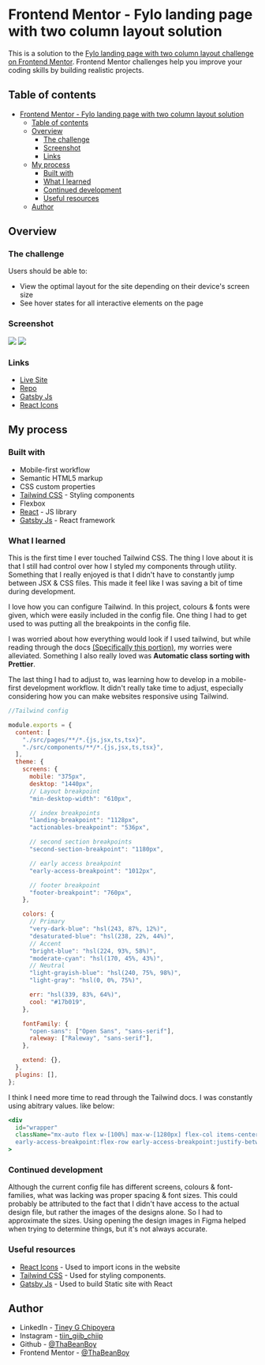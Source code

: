 # Frontend Mentor - Fylo landing page with two column layout solution

This is a solution to the [Fylo landing page with two column layout challenge on Frontend Mentor](https://www.frontendmentor.io/challenges/fylo-landing-page-with-two-column-layout-5ca5ef041e82137ec91a50f5). Frontend Mentor challenges help you improve your coding skills by building realistic projects.

## Table of contents

- [Frontend Mentor - Fylo landing page with two column layout solution](#frontend-mentor---fylo-landing-page-with-two-column-layout-solution)
  - [Table of contents](#table-of-contents)
  - [Overview](#overview)
    - [The challenge](#the-challenge)
    - [Screenshot](#screenshot)
    - [Links](#links)
  - [My process](#my-process)
    - [Built with](#built-with)
    - [What I learned](#what-i-learned)
    - [Continued development](#continued-development)
    - [Useful resources](#useful-resources)
  - [Author](#author)

## Overview

### The challenge

Users should be able to:

- View the optimal layout for the site depending on their device's screen size
- See hover states for all interactive elements on the page

### Screenshot

![](./screenshot.png)
![](./screenshot-mobile.png)

### Links

- [Live Site](https://front-end-mentor-fylo-landing-page-mvce.vercel.app/)
- [Repo](https://github.com/ThaBeanBoy/Front-End-Mentor-Fylo-Landing-Page)
- [Gatsby Js](https://your-live-site-url.com)
- [React Icons](https://react-icons.github.io/react-icons/)

## My process

### Built with

- Mobile-first workflow
- Semantic HTML5 markup
- CSS custom properties
- [Tailwind CSS](https://tailwindcss.com/) - Styling components
- Flexbox
- [React](https://reactjs.org/) - JS library
- [Gatsby Js](https://your-live-site-url.com) - React framework

### What I learned

This is the first time I ever touched Tailwind CSS. The thing I love about it is that I still had control over how I styled my components through utility. Something that I really enjoyed is that I didn't have to constantly jump between JSX & CSS files. This made it feel like I was saving a bit of time during development.

I love how you can configure Tailwind. In this project, colours & fonts were given, which were easily included in the config file. One thing I had to get used to was putting all the breakpoints in the config file.

I was worried about how everything would look if I used tailwind, but while reading through the docs [(Specifically this portion)](https://tailwindcss.com/docs/utility-first), my worries were alleviated. Something I also really loved was **Automatic class sorting with Prettier**.

The last thing I had to adjust to, was learning how to develop in a mobile-first development workflow. It didn't really take time to adjust, especially considering how you can make websites responsive using Tailwind.

```js
//Tailwind config

module.exports = {
  content: [
    "./src/pages/**/*.{js,jsx,ts,tsx}",
    "./src/components/**/*.{js,jsx,ts,tsx}",
  ],
  theme: {
    screens: {
      mobile: "375px",
      desktop: "1440px",
      // Layout breakpoint
      "min-desktop-width": "610px",

      // index breakpoints
      "landing-breakpoint": "1128px",
      "actionables-breakpoint": "536px",

      // second section breakpoints
      "second-section-breakpoint": "1180px",

      // early access breakpoint
      "early-access-breakpoint": "1012px",

      // footer breakpoint
      "footer-breakpoint": "760px",
    },

    colors: {
      // Primary
      "very-dark-blue": "hsl(243, 87%, 12%)",
      "desaturated-blue": "hsl(238, 22%, 44%)",
      // Accent
      "bright-blue": "hsl(224, 93%, 58%)",
      "moderate-cyan": "hsl(170, 45%, 43%)",
      // Neutral
      "light-grayish-blue": "hsl(240, 75%, 98%)",
      "light-gray": "hsl(0, 0%, 75%)",

      err: "hsl(339, 83%, 64%)",
      cool: "#17b019",
    },

    fontFamily: {
      "open-sans": ["Open Sans", "sans-serif"],
      raleway: ["Raleway", "sans-serif"],
    },

    extend: {},
  },
  plugins: [],
};
```

I think I need more time to read through the Tailwind docs. I was constantly using abitrary values. like below:

```jsx
<div
  id="wrapper"
  className="mx-auto flex w-[100%] max-w-[1280px] flex-col items-center px-[16px] py-[84px]
  early-access-breakpoint:flex-row early-access-breakpoint:justify-between early-access-breakpoint:px-[32px] early-access-breakpoint:py-[104px]"
>
```

### Continued development

Although the current config file has different screens, colours & font-families, what was lacking was proper spacing & font sizes. This could probably be attributed to the fact that I didn't have access to the actual design file, but rather the images of the designs alone. So I had to approximate the sizes. Using opening the design images in Figma helped when trying to determine things, but it's not always accurate.

### Useful resources

- [React Icons](https://react-icons.github.io/react-icons/) - Used to import icons in the website
- [Tailwind CSS](https://tailwindcss.com/) - Used for styling components.
- [Gatsby Js](https://your-live-site-url.com) - Used to build Static site with React

## Author

- LinkedIn - [Tiney G Chipoyera](https://www.linkedin.com/in/tineyi-g-chipoyera-0948b9193/)
- Instagram - [tiin_giib_chiip](https://www.instagram.com/tiin_giib_chiip/)
- Github - [@ThaBeanBoy](https://github.com/ThaBeanBoy)
- Frontend Mentor - [@ThaBeanBoy](https://www.frontendmentor.io/profile/ThaBeanBoy)
